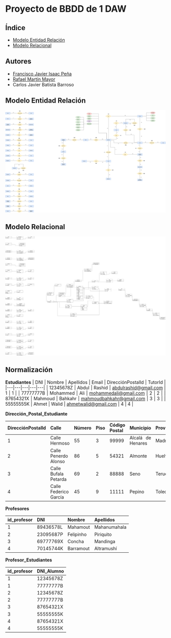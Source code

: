 <div align="justify";>

# Proyecto de BBDD de 1 DAW

## Índice
- [Modelo Entidad Relación](/modelo-er/)
- [Modelo Relacional](/modelo-relacional/)

## Autores

- [Francisco Javier Isaac Peña](https://github.com/Dhokthor369)
- [Rafael Martín Mayor](https://github.com/RafaelMayor)
- Carlos Javier Batista Barroso

## Modelo Entidad Relación

![](/modelo-er/Modelo%20ER.drawio.png)

## Modelo Relacional

![](/modelo-relacional/modelo-relacional.drawio.png)

## Normalización

__Estudiantes__
| DNI | Nombre | Apellidos | Email | DirecciónPostalId | TutorId |
|---|---|---|---|---|
| 12345678Z | Abdul | Rashid | abdulrashid@gmail.com | 1 | 1 |
| 77777777B | Mohammed | Ali | mohammedali@gmail.com | 2 | 2 |
| 87654321X | Mahmoud | Bahkahr | mahmoudbahkahr@gmail.com | 3 | 3 |
| 55555555K | Ahmet | Walid | ahmetwalid@gmail.com | 4 | 4 |

__Dirección_Postal_Estudiante__

|  DirecciónPostalId | Calle | Número | Piso | Código Postal | Municipio | Provincia |
|---|---|---|---|---|---|---|
| 1 | Calle Hermoso | 55 | 3 | 99999 | Alcalá de Henares | Madrid |
| 2 | Calle Penerdo Alonso | 86 | 5 | 54321 | Almonte | Huelva |
| 3 | Calle Bufala Petarda | 69 | 2 | 88888 | Seno | Teruel |
| 4 | Calle Federico García | 45 | 9 | 11111 | Pepino | Toledo |

__Profesores__

| id_profesor | DNI | Nombre | Apellidos |
|---|---|---|---|
| 1 | 89436578L | Mahamout | Mahanumahala |
| 2 | 23095687P | Felipinho | Piriquito |
| 3 | 69777769X | Concha | Mandinga |
| 4 | 70145744K | Barramout | Altramushí |

__Profesor_Estudiantes__

| id_profesor | DNI_Alumno |
|---|---|
| 1 | 12345678Z |
| 1 | 77777777B |
| 2 | 12345678Z |
| 2 | 77777777B |
| 3 | 87654321X |
| 3 | 55555555K |
| 4 | 87654321X |
| 4 | 55555555K |



</div>
